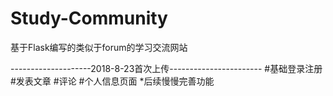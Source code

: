 # Study-Community
基于Flask编写的类似于forum的学习交流网站

--------------------2018-8-23首次上传-----------------------
#基础登录注册
#发表文章
#评论
#个人信息页面
*后续慢慢完善功能
